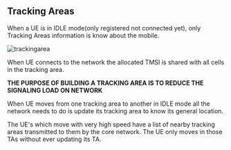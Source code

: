 ## Tracking Areas



When a UE is in IDLE mode(only registered not connected yet), only Tracking Areas information is know about the mobile.

![trackingarea](https://github.com/user-attachments/assets/6cf4e474-1314-4e03-aa6b-8be8285dc0b7)

When UE connects to the network the allocated TMSI is shared with all cells in the tracking area.

**THE PURPOSE OF BUILDING A TRACKING AREA IS TO REDUCE THE SIGNALING LOAD ON NETWORK**

When UE moves from one tracking area to another in IDLE mode all the network needs to do is update its tracking area to know its general location.

The UE's which move with very high speed have a list of nearby tracking areas transmitted to them by the core network.
The UE only moves in those TAs without ever updating its TA.

